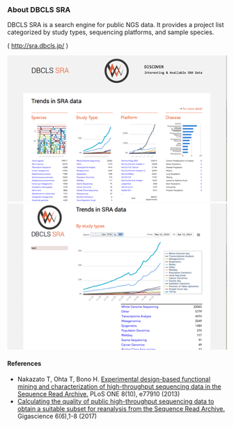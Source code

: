 ### About DBCLS SRA

DBCLS SRA is a search engine for public NGS data. It provides a project list categorized by study types, sequencing platforms, and sample species.

( http://sra.dbcls.jp/ )

![Sample 1](https://github.com/dbcls/website/raw/master/services/images/DBCLSServices_SRA_fig-1_180528.png)　![Sample 2](https://github.com/dbcls/website/raw/master/services/images/DBCLSServices_SRA_fig-2_180528.png)


#### References

* Nakazato T, Ohta T, Bono H. [Experimental design-based functional mining and characterization of high-throughput sequencing data in the Sequence Read Archive.](http://www.plosone.org/article/info%3Adoi%2F10.1371%2Fjournal.pone.0077910 "Experimental design-based functional mining and characterization of high-throughput sequencing data in the Sequence Read Archive.") PLoS ONE 8(10), e77910 (2013)
* [Calculating the quality of public high-throughput sequencing data to obtain a suitable subset for reanalysis from the Sequence Read Archive.](https://academic.oup.com/gigascience/article/6/6/1/3752508) Gigascience  6(6),1-8 (2017)
